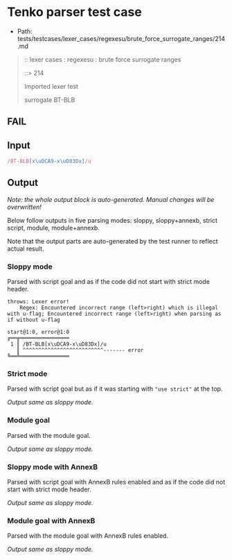 # Tenko parser test case

- Path: tests/testcases/lexer_cases/regexesu/brute_force_surrogate_ranges/214.md

> :: lexer cases : regexesu : brute force surrogate ranges
>
> ::> 214
>
> Imported lexer test
>
> surrogate BT-BLB

## FAIL

## Input

`````js
/BT-BLB[x\uDCA9-x\uD83Dx]/u
`````

## Output

_Note: the whole output block is auto-generated. Manual changes will be overwritten!_

Below follow outputs in five parsing modes: sloppy, sloppy+annexb, strict script, module, module+annexb.

Note that the output parts are auto-generated by the test runner to reflect actual result.

### Sloppy mode

Parsed with script goal and as if the code did not start with strict mode header.

`````
throws: Lexer error!
    Regex: Encountered incorrect range (left>right) which is illegal with u-flag; Encountered incorrect range (left>right) when parsing as if without u-flag

start@1:0, error@1:0
╔══╦════════════════
 1 ║ /BT-BLB[x\uDCA9-x\uD83Dx]/u
   ║ ^^^^^^^^^^^^^^^^^^^^^^^^^^------- error
╚══╩════════════════

`````

### Strict mode

Parsed with script goal but as if it was starting with `"use strict"` at the top.

_Output same as sloppy mode._

### Module goal

Parsed with the module goal.

_Output same as sloppy mode._

### Sloppy mode with AnnexB

Parsed with script goal with AnnexB rules enabled and as if the code did not start with strict mode header.

_Output same as sloppy mode._

### Module goal with AnnexB

Parsed with the module goal with AnnexB rules enabled.

_Output same as sloppy mode._
